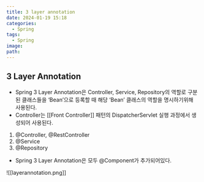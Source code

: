 ```yaml
---
title: 3 layer annotation
date: 2024-01-19 15:18
categories:
  - Spring
tags:
  - Spring
image: 
path:
---
```


## 3 Layer Annotation
- Spring 3 Layer Annotation은 Controller, Service, Repository의 역할로 구분된 클래스들을 ‘Bean’으로 등록할 때 해당 ‘Bean’ 클래스의 역할을 명시하기위해 사용된다.
- Controller는 [[Front Controller]] 패턴의 DispatcherServlet 실행 과정에서 생성되어 사용된다.

1. @Controller, @RestController
2. @Service
3. @Repository

+ Spring 3 Layer Annotation은 모두 @Component가 추가되어있다.

![[layerannotation.png]]